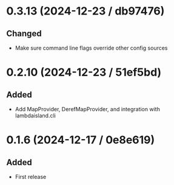 # 0.3.13 (2024-12-23 / db97476)

## Changed

- Make sure command line flags override other config sources

# 0.2.10 (2024-12-23 / 51ef5bd)

## Added

- Add MapProvider, DerefMapProvider, and integration with lambdaisland.cli

# 0.1.6 (2024-12-17 / 0e8e619)

## Added

- First release

